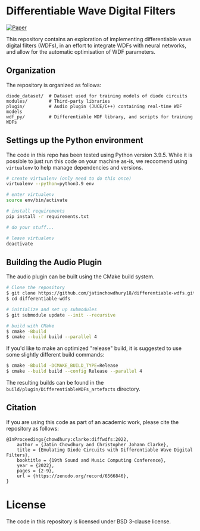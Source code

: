 # Differentiable Wave Digital Filters

[![Paper](https://zenodo.org/badge/DOI/10.5281/zenodo.6566846.svg)](https://zenodo.org/record/6567226)

This repository contains an exploration of
implementing differentiable wave digital filters
(WDFs), in an effort to integrate WDFs with
neural networks, and allow for the automatic
optimisation of WDF parameters.

## Organization

The repository is organized as follows:
```
diode_dataset/  # Dataset used for training models of diode circuits
modules/        # Third-party libraries
plugin/         # Audio plugin (JUCE/C++) containing real-time WDF models
wdf_py/         # Differentiable WDF library, and scripts for training WDFs
```

## Settings up the Python environment

The code in this repo has been tested using Python
version 3.9.5. While it is possible to just run
this code on your machine as-is, we reccomend
using `virtualenv` to help manage dependencies
and versions.

```bash
# create virtualenv (only need to do this once)
virtualenv --python=python3.9 env

# enter virtualenv
source env/bin/activate

# install requirements
pip install -r requirements.txt

# do your stuff...

# leave virtualenv
deactivate
```

## Building the Audio Plugin

The audio plugin can be built using the CMake build system.

```bash
# Clone the repository
$ git clone https://github.com/jatinchowdhury18/differentiable-wdfs.git
$ cd differentiable-wdfs

# initialize and set up submodules
$ git submodule update --init --recursive

# build with CMake
$ cmake -Bbuild
$ cmake --build build --parallel 4
```

If you'd like to make an optimized "release" build, it is suggested to use some slightly different build commands:
```bash
$ cmake -Bbuild -DCMAKE_BUILD_TYPE=Release
$ cmake --build build --config Release --parallel 4
```

The resulting builds can be found in the `build/plugin/DifferentiableWDFs_artefacts` directory.

## Citation

If you are using this code as part of an academic work, please cite the repository as follows:
```
@InProceedings{chowdhury:clarke:diffwdfs:2022,
    author = {Jatin Chowdhury and Christopher Johann Clarke},
    title = {Emulating Diode Circuits with Differentiable Wave Digital Filters},
    booktitle = {19th Sound and Music Computing Conference},
    year = {2022},
    pages = {2-9},
    url = {https://zenodo.org/record/6566846},
}
```

# License
The code in this repository is licensed under BSD 3-clause license.
